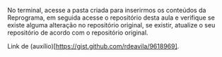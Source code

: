 No terminal, acesse a pasta criada para inserirmos os conteúdos da Reprograma, em seguida acesse o repositório desta aula e verifique se existe alguma alteração no repositório original, se existir, atualize o seu repositório de acordo com o repositório original. 

Link de (auxílio)[https://gist.github.com/rdeavila/9618969].


